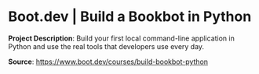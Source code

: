 # Boot.dev | Build a Bookbot in Python

**Project Description**: Build your first local command-line application in Python and use the real tools that developers use every day.

**Source**: <https://www.boot.dev/courses/build-bookbot-python>
